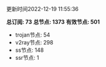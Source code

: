 更新时间2022-12-19 11:55:36

**总订阅: 73**
**总节点: 1373**
**有效节点: 501**
- trojan节点: 54
- v2ray节点: 298
- ss节点: 148
- ssr节点: 1
